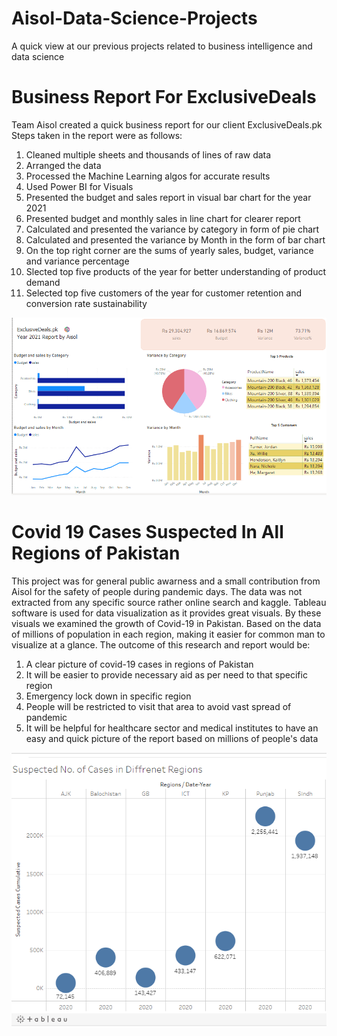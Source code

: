 # Aisol-Data-Science-Projects
A quick view at our previous projects related to business intelligence and data science

# Business Report For ExclusiveDeals 
Team Aisol created a quick business report for our client ExclusiveDeals.pk
Steps taken in the report were as follows:

1) Cleaned multiple sheets and thousands of lines of raw data
2) Arranged the data
3) Processed the Machine Learning algos for accurate results
4) Used Power BI for Visuals
5) Presented the budget and sales report in visual bar chart for the year 2021
6) Presented budget and monthly sales in line chart for clearer report 
7) Calculated and presented the variance by category in form of pie chart
8) Calculated and presented the variance by Month in the form of bar chart
9) On the top right corner are the sums of yearly sales, budget, variance and variance percentage
10) Slected top five products of the year for better understanding of product demand
11) Selected top five customers of the year for customer retention and conversion rate sustainability


![](https://github.com/maryamjams/Aisol-Data-Science-Projects/blob/master/Images/My%20powerbi%20report.PNG)


# Covid 19 Cases Suspected In All Regions of Pakistan
This project was for general public awarness and a small contribution from Aisol for the safety of people during pandemic days.
The data was not extracted from any specific source rather online search and kaggle.
Tableau software is used for data visualization as it provides great visuals. By these visuals we examined the growth of Covid-19 in Pakistan.
Based on the data of millions of population in each region, making it easier for common man to visualize at a glance.
The outcome of this research and report would be: 

1. A clear picture of covid-19 cases in regions of Pakistan 
2. It will be easier to provide necessary aid as per need to that specific region
3. Emergency lock down in specific region
4. People will be restricted to visit that area to avoid vast spread of pandemic
5. It will be helpful for healthcare sector and medical institutes to have an easy and quick picture of the report based on millions of people's data

![](https://github.com/maryamjams/Aisol-Data-Science-Projects/blob/master/Images/covid%2019%20pak.PNG)

